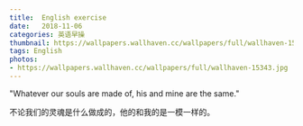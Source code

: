 ```yaml
---
title:  English exercise
date:   2018-11-06
categories: 英语早操
thumbnail: https://wallpapers.wallhaven.cc/wallpapers/full/wallhaven-15343.jpg
tags: English
photos:
- https://wallpapers.wallhaven.cc/wallpapers/full/wallhaven-15343.jpg
---
```


"Whatever our souls are made of, his and mine are the same."
<p>不论我们的灵魂是什么做成的，他的和我的是一模一样的。</p>
